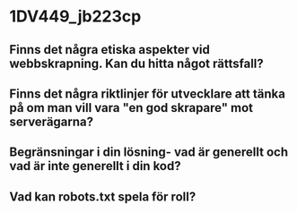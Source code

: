 # 1DV449_jb223cp

## Finns det några etiska aspekter vid webbskrapning. Kan du hitta något rättsfall?



## Finns det några riktlinjer för utvecklare att tänka på om man vill vara "en god skrapare" mot serverägarna?

## Begränsningar i din lösning- vad är generellt och vad är inte generellt i din kod?

## Vad kan robots.txt spela för roll?


